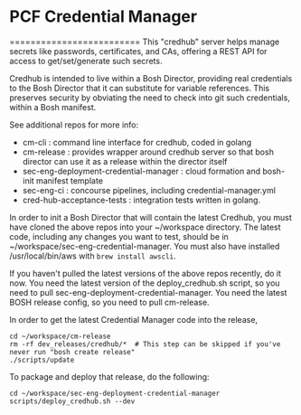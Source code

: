 # PCF Credential Manager
=========================
This "credhub" server helps manage secrets like passwords, certificates, and CAs,
offering a REST API for access to get/set/generate such secrets.
 
Credhub is intended to live within a Bosh Director, providing
 real credentials to the Bosh Director that it can substitute for 
 variable references.  This preserves security by obviating the need to check into git such credentials,
 within a Bosh manifest.

See additional repos for more info:

* cm-cli :     command line interface for credhub, coded in golang
* cm-release : provides wrapper around credhub server so that bosh director can use it as a release within the director itself
* sec-eng-deployment-credential-manager : cloud formation and bosh-init manifest template
* sec-eng-ci : concourse pipelines, including credential-manager.yml
* cred-hub-acceptance-tests : integration tests written in golang.

In order to init a Bosh Director that will contain the latest Credhub, you must have cloned the above repos into your ~/workspace directory.
The latest code, including any changes you want to test, should be in ~/workspace/sec-eng-credential-manager.
You must also have installed /usr/local/bin/aws with ```brew install awscli```.

If you haven't pulled the latest versions of the above repos recently, do it now. You need the latest version of the deploy_credhub.sh
script, so you need to pull sec-eng-deployment-credential-manager. You need the latest BOSH release config, so you need to pull cm-release.

In order to get the latest Credential Manager code into the release,

```
cd ~/workspace/cm-release
rm -rf dev_releases/credhub/*  # This step can be skipped if you've never run "bosh create release"
./scripts/update
```

To package and deploy that release, do the following:
```
cd ~/workspace/sec-eng-deployment-credential-manager
scripts/deploy_credhub.sh --dev
```
